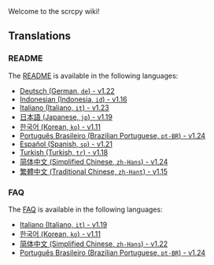 Welcome to the scrcpy wiki!

## Translations

### README

The [README] is available in the following languages:

[README]: https://github.com/Genymobile/scrcpy/blob/master/README.md

- [Deutsch (German, `de`) - v1.22](README.de)
- [Indonesian (Indonesia, `id`) - v1.16](README.id)
- [Italiano (Italiano, `it`) - v1.23](README.it)
- [日本語 (Japanese, `jp`) - v1.19](README.jp)
- [한국어 (Korean, `ko`) - v1.11](README.ko)
- [Português Brasileiro (Brazilian Portuguese, `pt-BR`) - v1.24](README.pt-br)
- [Español (Spanish, `sp`) - v1.21](README.sp)
- [Turkish (Turkish, `tr`) - v1.18](README.tr)
- [简体中文 (Simplified Chinese, `zh-Hans`) - v1.24](README.zh-Hans)
- [繁體中文 (Traditional Chinese, `zh-Hant`) - v1.15](README.zh-Hant)

### FAQ

The [FAQ] is available in the following languages:

[FAQ]: https://github.com/Genymobile/scrcpy/blob/master/FAQ.md

 - [Italiano (Italiano, `it`) - v1.19](FAQ.it)
 - [한국어 (Korean, `ko`) - v1.11](FAQ.ko)
 - [简体中文 (Simplified Chinese, `zh-Hans`) - v1.22](FAQ.zh-Hans)
 - [Português Brasileiro (Brazilian Portuguese, `pt-BR`) - v1.24](FAQ.pt-br.md)